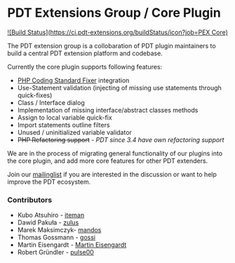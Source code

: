 PDT Extensions Group / Core Plugin
==================================

[![Build Status](https://ci.pdt-extensions.org/buildStatus/icon?job=PEX Core)](https://ci.pdt-extensions.org/job/PEX%20Core/)

The PDT extension group is a collobaration of PDT plugin maintainers to build a central PDT extension platform and codebase.

Currently the core plugin supports following features:

- [PHP Coding Standard Fixer](http://cs.sensiolabs.org/) integration
- Use-Statement validation (injecting of missing use statements through quick-fixes)
- Class / Interface dialog
- Implementation of missing interface/abstract classes methods
- Assign to local variable quick-fix
- Import statements outline filters
- Unused / uninitialized variable validator
- ~~PHP Refactoring support~~ - _PDT since 3.4 have own refactoring support_


We are in the process of migrating general functionality of our plugins into the core plugin, and add more core features for
other PDT extenders.

Join our [mailinglist](https://groups.google.com/forum/?fromgroups#!forum/pdt-extensions-platform) if you are interested in the discussion or want to help improve the PDT ecosystem.


### Contributors

- Kubo Atsuhiro - [iteman](https://github.com/iteman)
- Dawid Pakuła - [zulus](https://github.com/zulus)
- Marek Maksimczyk- [mandos](https://github.com/Mandos)
- Thomas Gossmann - [gossi](https://github.com/gossi)
- Martin Eisengardt - [Martin Eisengardt](https://github.com/mepeisen)
- Robert Gründler - [pulse00](https://github.com/pulse00)
